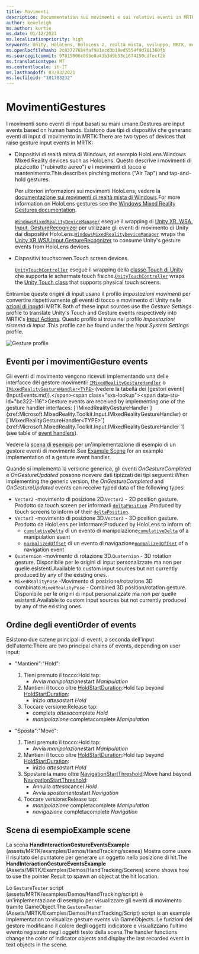```yaml
---
title: Movimenti
description: Docummentation sui movimenti e sui relativi eventi in MRTK
author: keveleigh
ms.author: kurtie
ms.date: 01/12/2021
ms.localizationpriority: high
keywords: Unity, HoloLens, HoloLens 2, realtà mista, sviluppo, MRTK, movimenti,
ms.openlocfilehash: 2c83727684faf981ecd3b18ed5554f9d701360fb
ms.sourcegitcommit: 97815006c09be0a43b3d9b33c1674150cdfecf2b
ms.translationtype: MT
ms.contentlocale: it-IT
ms.lasthandoff: 03/03/2021
ms.locfileid: "101783232"
---
```

# <a name="gestures"></a><span data-ttu-id="bc322-104">Movimenti</span><span class="sxs-lookup"><span data-stu-id="bc322-104">Gestures</span></span>

<span data-ttu-id="bc322-105">I movimenti sono eventi di input basati su mani umane.</span><span class="sxs-lookup"><span data-stu-id="bc322-105">Gestures are input events based on human hands.</span></span> <span data-ttu-id="bc322-106">Esistono due tipi di dispositivi che generano eventi di input di movimento in MRTK:</span><span class="sxs-lookup"><span data-stu-id="bc322-106">There are two types of devices that raise gesture input events in MRTK:</span></span>

- <span data-ttu-id="bc322-107">Dispositivi di realtà mista di Windows, ad esempio HoloLens.</span><span class="sxs-lookup"><span data-stu-id="bc322-107">Windows Mixed Reality devices such as HoloLens.</span></span> <span data-ttu-id="bc322-108">Questo descrive i movimenti di pizzicotto ("rubinetto aereo") e i movimenti di tocco e mantenimento.</span><span class="sxs-lookup"><span data-stu-id="bc322-108">This describes pinching motions ("Air Tap") and tap-and-hold gestures.</span></span>

  <span data-ttu-id="bc322-109">Per ulteriori informazioni sui movimenti HoloLens, vedere la [documentazione sui movimenti di realtà mista di Windows](https://docs.microsoft.com/windows/mixed-reality/gestures).</span><span class="sxs-lookup"><span data-stu-id="bc322-109">For more information on HoloLens gestures see the [Windows Mixed Reality Gestures documentation](https://docs.microsoft.com/windows/mixed-reality/gestures).</span></span>

  <span data-ttu-id="bc322-110">[`WindowsMixedRealityDeviceManager`](xref:Microsoft.MixedReality.Toolkit.WindowsMixedReality.Input.WindowsMixedRealityDeviceManager) esegue il wrapping di [Unity XR. WSA. Input. GestureRecognizer](https://docs.unity3d.com/ScriptReference/XR.WSA.Input.GestureRecognizer.html) per utilizzare gli eventi di movimento di Unity dai dispositivi HoloLens.</span><span class="sxs-lookup"><span data-stu-id="bc322-110">[`WindowsMixedRealityDeviceManager`](xref:Microsoft.MixedReality.Toolkit.WindowsMixedReality.Input.WindowsMixedRealityDeviceManager) wraps the [Unity XR.WSA.Input.GestureRecognizer](https://docs.unity3d.com/ScriptReference/XR.WSA.Input.GestureRecognizer.html) to consume Unity's gesture events from HoloLens devices.</span></span>

- <span data-ttu-id="bc322-111">Dispositivi touchscreen.</span><span class="sxs-lookup"><span data-stu-id="bc322-111">Touch screen devices.</span></span>

  <span data-ttu-id="bc322-112">[`UnityTouchController`](xref:Microsoft.MixedReality.Toolkit.Input.UnityInput) esegue il wrapping della [classe Touch di Unity](https://docs.unity3d.com/ScriptReference/Touch.html) che supporta le schermate touch fisiche.</span><span class="sxs-lookup"><span data-stu-id="bc322-112">[`UnityTouchController`](xref:Microsoft.MixedReality.Toolkit.Input.UnityInput) wraps the [Unity Touch class](https://docs.unity3d.com/ScriptReference/Touch.html) that supports physical touch screens.</span></span>

<span data-ttu-id="bc322-113">Entrambe queste origini di input usano il profilo _Impostazioni movimenti_ per convertire rispettivamente gli eventi di tocco e movimento di Unity nelle [azioni di input](InputActions.md)di MRTK.</span><span class="sxs-lookup"><span data-stu-id="bc322-113">Both of these input sources use the _Gesture Settings_ profile to translate Unity's Touch and Gesture events respectively into MRTK's [Input Actions](InputActions.md).</span></span> <span data-ttu-id="bc322-114">Questo profilo si trova nel profilo _Impostazioni sistema di input_ .</span><span class="sxs-lookup"><span data-stu-id="bc322-114">This profile can be found under the _Input System Settings_ profile.</span></span>

<img src="../Images/Input/GestureProfile.png" style="max-width:100%;" alt="Gesture profile">

## <a name="gesture-events"></a><span data-ttu-id="bc322-115">Eventi per i movimenti</span><span class="sxs-lookup"><span data-stu-id="bc322-115">Gesture events</span></span>

<span data-ttu-id="bc322-116">Gli eventi di movimento vengono ricevuti implementando una delle interfacce del gestore movimenti: [`IMixedRealityGestureHandler`](xref:Microsoft.MixedReality.Toolkit.Input.IMixedRealityGestureHandler) o [`IMixedRealityGestureHandler<TYPE>`](xref:Microsoft.MixedReality.Toolkit.Input.IMixedRealityGestureHandler`1) (vedere la tabella dei [gestori eventi](InputEvents.md)).</span><span class="sxs-lookup"><span data-stu-id="bc322-116">Gesture events are received by implementing one of the gesture handler interfaces: [`IMixedRealityGestureHandler`](xref:Microsoft.MixedReality.Toolkit.Input.IMixedRealityGestureHandler) or [`IMixedRealityGestureHandler<TYPE>`](xref:Microsoft.MixedReality.Toolkit.Input.IMixedRealityGestureHandler`1) (see table of [event handlers](InputEvents.md)).</span></span>

<span data-ttu-id="bc322-117">Vedere la [scena di esempio](#example-scene) per un'implementazione di esempio di un gestore eventi di movimento.</span><span class="sxs-lookup"><span data-stu-id="bc322-117">See [Example Scene](#example-scene) for an example implementation of a gesture event handler.</span></span>

<span data-ttu-id="bc322-118">Quando si implementa la versione generica, gli eventi *OnGestureCompleted* e *OnGestureUpdated* possono ricevere dati tipizzati dei tipi seguenti:</span><span class="sxs-lookup"><span data-stu-id="bc322-118">When implementing the generic version, the *OnGestureCompleted* and *OnGestureUpdated* events can receive typed data of the following types:</span></span>

- <span data-ttu-id="bc322-119">`Vector2` -movimento di posizione 2D.</span><span class="sxs-lookup"><span data-stu-id="bc322-119">`Vector2` - 2D position gesture.</span></span> <span data-ttu-id="bc322-120">Prodotto da touch screen per informarli [`deltaPosition`](https://docs.unity3d.com/ScriptReference/Touch-deltaPosition.html) .</span><span class="sxs-lookup"><span data-stu-id="bc322-120">Produced by touch screens to inform of their [`deltaPosition`](https://docs.unity3d.com/ScriptReference/Touch-deltaPosition.html).</span></span>
- <span data-ttu-id="bc322-121">`Vector3` -movimento di posizione 3D.</span><span class="sxs-lookup"><span data-stu-id="bc322-121">`Vector3` - 3D position gesture.</span></span> <span data-ttu-id="bc322-122">Prodotto da HoloLens per informare:</span><span class="sxs-lookup"><span data-stu-id="bc322-122">Produced by HoloLens to inform of:</span></span>
  - <span data-ttu-id="bc322-123">[`cumulativeDelta`](https://docs.unity3d.com/ScriptReference/XR.WSA.Input.ManipulationUpdatedEventArgs-cumulativeDelta.html) di un evento di manipolazione</span><span class="sxs-lookup"><span data-stu-id="bc322-123">[`cumulativeDelta`](https://docs.unity3d.com/ScriptReference/XR.WSA.Input.ManipulationUpdatedEventArgs-cumulativeDelta.html) of a manipulation event</span></span>
  - <span data-ttu-id="bc322-124">[`normalizedOffset`](https://docs.unity3d.com/ScriptReference/XR.WSA.Input.NavigationUpdatedEventArgs-normalizedOffset.html) di un evento di navigazione</span><span class="sxs-lookup"><span data-stu-id="bc322-124">[`normalizedOffset`](https://docs.unity3d.com/ScriptReference/XR.WSA.Input.NavigationUpdatedEventArgs-normalizedOffset.html) of a navigation event</span></span>
- <span data-ttu-id="bc322-125">`Quaternion` -movimento di rotazione 3D.</span><span class="sxs-lookup"><span data-stu-id="bc322-125">`Quaternion` - 3D rotation gesture.</span></span> <span data-ttu-id="bc322-126">Disponibile per le origini di input personalizzate ma non per quelle esistenti.</span><span class="sxs-lookup"><span data-stu-id="bc322-126">Available to custom input sources but not currently produced by any of the existing ones.</span></span>
- <span data-ttu-id="bc322-127">`MixedRealityPose` -Movimento di posizione/rotazione 3D combinato.</span><span class="sxs-lookup"><span data-stu-id="bc322-127">`MixedRealityPose` - Combined 3D position/rotation gesture.</span></span> <span data-ttu-id="bc322-128">Disponibile per le origini di input personalizzate ma non per quelle esistenti.</span><span class="sxs-lookup"><span data-stu-id="bc322-128">Available to custom input sources but not currently produced by any of the existing ones.</span></span>

## <a name="order-of-events"></a><span data-ttu-id="bc322-129">Ordine degli eventi</span><span class="sxs-lookup"><span data-stu-id="bc322-129">Order of events</span></span>

<span data-ttu-id="bc322-130">Esistono due catene principali di eventi, a seconda dell'input dell'utente:</span><span class="sxs-lookup"><span data-stu-id="bc322-130">There are two principal chains of events, depending on user input:</span></span>

- <span data-ttu-id="bc322-131">"Mantieni":</span><span class="sxs-lookup"><span data-stu-id="bc322-131">"Hold":</span></span>
    1. <span data-ttu-id="bc322-132">Tieni premuto il tocco:</span><span class="sxs-lookup"><span data-stu-id="bc322-132">Hold tap:</span></span>
        - <span data-ttu-id="bc322-133">Avvia _manipolazione_</span><span class="sxs-lookup"><span data-stu-id="bc322-133">start _Manipulation_</span></span>
    1. <span data-ttu-id="bc322-134">Mantieni il tocco oltre [HoldStartDuration](xref:Microsoft.MixedReality.Toolkit.Input.MixedRealityInputSimulationProfile.HoldStartDuration):</span><span class="sxs-lookup"><span data-stu-id="bc322-134">Hold tap beyond [HoldStartDuration](xref:Microsoft.MixedReality.Toolkit.Input.MixedRealityInputSimulationProfile.HoldStartDuration):</span></span>
        - <span data-ttu-id="bc322-135">inizio _attesa_</span><span class="sxs-lookup"><span data-stu-id="bc322-135">start _Hold_</span></span>
    1. <span data-ttu-id="bc322-136">Toccare versione:</span><span class="sxs-lookup"><span data-stu-id="bc322-136">Release tap:</span></span>
        - <span data-ttu-id="bc322-137">completa _attesa_</span><span class="sxs-lookup"><span data-stu-id="bc322-137">complete _Hold_</span></span>
        - <span data-ttu-id="bc322-138">_manipolazione_ completa</span><span class="sxs-lookup"><span data-stu-id="bc322-138">complete _Manipulation_</span></span>

- <span data-ttu-id="bc322-139">"Sposta":</span><span class="sxs-lookup"><span data-stu-id="bc322-139">"Move":</span></span>
    1. <span data-ttu-id="bc322-140">Tieni premuto il tocco:</span><span class="sxs-lookup"><span data-stu-id="bc322-140">Hold tap:</span></span>
        - <span data-ttu-id="bc322-141">Avvia _manipolazione_</span><span class="sxs-lookup"><span data-stu-id="bc322-141">start _Manipulation_</span></span>
    1. <span data-ttu-id="bc322-142">Mantieni il tocco oltre [HoldStartDuration](xref:Microsoft.MixedReality.Toolkit.Input.MixedRealityInputSimulationProfile.HoldStartDuration):</span><span class="sxs-lookup"><span data-stu-id="bc322-142">Hold tap beyond [HoldStartDuration](xref:Microsoft.MixedReality.Toolkit.Input.MixedRealityInputSimulationProfile.HoldStartDuration):</span></span>
        - <span data-ttu-id="bc322-143">inizio _attesa_</span><span class="sxs-lookup"><span data-stu-id="bc322-143">start _Hold_</span></span>
    1. <span data-ttu-id="bc322-144">Spostare la mano oltre [NavigationStartThreshold](xref:Microsoft.MixedReality.Toolkit.Input.MixedRealityInputSimulationProfile.NavigationStartThreshold):</span><span class="sxs-lookup"><span data-stu-id="bc322-144">Move hand beyond [NavigationStartThreshold](xref:Microsoft.MixedReality.Toolkit.Input.MixedRealityInputSimulationProfile.NavigationStartThreshold):</span></span>
        - <span data-ttu-id="bc322-145">Annulla _attesa_</span><span class="sxs-lookup"><span data-stu-id="bc322-145">cancel _Hold_</span></span>
        - <span data-ttu-id="bc322-146">Avvia _spostamento_</span><span class="sxs-lookup"><span data-stu-id="bc322-146">start _Navigation_</span></span>
    1. <span data-ttu-id="bc322-147">Toccare versione:</span><span class="sxs-lookup"><span data-stu-id="bc322-147">Release tap:</span></span>
        - <span data-ttu-id="bc322-148">_manipolazione_ completa</span><span class="sxs-lookup"><span data-stu-id="bc322-148">complete _Manipulation_</span></span>
        - <span data-ttu-id="bc322-149">_navigazione_ completa</span><span class="sxs-lookup"><span data-stu-id="bc322-149">complete _Navigation_</span></span>

## <a name="example-scene"></a><span data-ttu-id="bc322-150">Scena di esempio</span><span class="sxs-lookup"><span data-stu-id="bc322-150">Example scene</span></span>

<span data-ttu-id="bc322-151">La scena **HandInteractionGestureEventsExample** (assets/MRTK/examples/Demos/HandTracking/scenes) Mostra come usare il risultato del puntatore per generare un oggetto nella posizione di hit.</span><span class="sxs-lookup"><span data-stu-id="bc322-151">The **HandInteractionGestureEventsExample** (Assets/MRTK/Examples/Demos/HandTracking/Scenes) scene shows how to use the pointer Result to spawn an object at the hit location.</span></span>

<span data-ttu-id="bc322-152">Lo `GestureTester` script (assets/MRTK/examples/Demos/HandTracking/script) è un'implementazione di esempio per visualizzare gli eventi di movimento tramite GameObject.</span><span class="sxs-lookup"><span data-stu-id="bc322-152">The `GestureTester` (Assets/MRTK/Examples/Demos/HandTracking/Script) script is an example implementation to visualize gesture events via GameObjects.</span></span> <span data-ttu-id="bc322-153">Le funzioni del gestore modificano il colore degli oggetti indicatore e visualizzano l'ultimo evento registrato negli oggetti testo della scena.</span><span class="sxs-lookup"><span data-stu-id="bc322-153">The handler functions change the color of indicator objects and display the last recorded event in text objects in the scene.</span></span>
